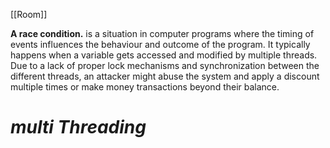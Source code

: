 [[Room]]

**A race condition.** is a situation in computer programs where the timing of events influences the behaviour and outcome of the program. It typically happens when a variable gets accessed and modified by multiple threads. Due to a lack of proper lock mechanisms and synchronization between the different threads, an attacker might abuse the system and apply a discount multiple times or make money transactions beyond their balance.

***multi Threading***
======================
